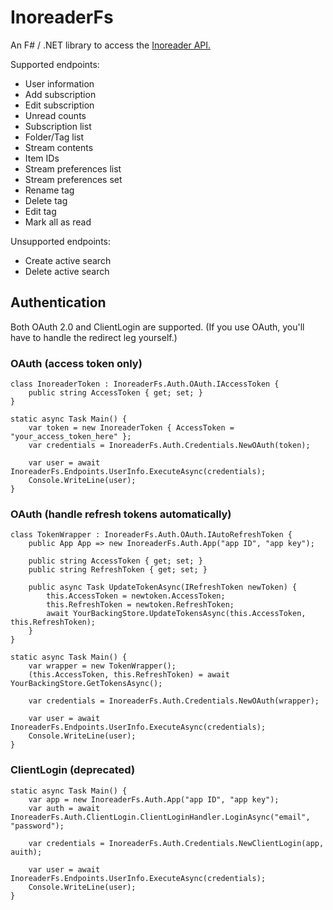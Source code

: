 # InoreaderFs

An F# / .NET library to access the [Inoreader API.](https://www.inoreader.com/developers/)

Supported endpoints:

* User information
* Add subscription
* Edit subscription
* Unread counts
* Subscription list
* Folder/Tag list
* Stream contents
* Item IDs
* Stream preferences list
* Stream preferences set
* Rename tag
* Delete tag
* Edit tag
* Mark all as read

Unsupported endpoints:
* Create active search
* Delete active search

## Authentication

Both OAuth 2.0 and ClientLogin are supported.
(If you use OAuth, you'll have to handle the redirect leg yourself.)

### OAuth (access token only)

	class InoreaderToken : InoreaderFs.Auth.OAuth.IAccessToken {
		public string AccessToken { get; set; }
	}

	static async Task Main() {
		var token = new InoreaderToken { AccessToken = "your_access_token_here" };
		var credentials = InoreaderFs.Auth.Credentials.NewOAuth(token);

		var user = await InoreaderFs.Endpoints.UserInfo.ExecuteAsync(credentials);
		Console.WriteLine(user);
	}

### OAuth (handle refresh tokens automatically)

	class TokenWrapper : InoreaderFs.Auth.OAuth.IAutoRefreshToken {
		public App App => new InoreaderFs.Auth.App("app ID", "app key");

		public string AccessToken { get; set; }
		public string RefreshToken { get; set; }

		public async Task UpdateTokenAsync(IRefreshToken newToken) {
			this.AccessToken = newtoken.AccessToken;
			this.RefreshToken = newtoken.RefreshToken;
			await YourBackingStore.UpdateTokensAsync(this.AccessToken, this.RefreshToken);
		}
	}

	static async Task Main() {
		var wrapper = new TokenWrapper();
		(this.AccessToken, this.RefreshToken) = await YourBackingStore.GetTokensAsync();

		var credentials = InoreaderFs.Auth.Credentials.NewOAuth(wrapper);

		var user = await InoreaderFs.Endpoints.UserInfo.ExecuteAsync(credentials);
		Console.WriteLine(user);
	}

### ClientLogin (deprecated)

	static async Task Main() {
		var app = new InoreaderFs.Auth.App("app ID", "app key");
		var auth = await InoreaderFs.Auth.ClientLogin.ClientLoginHandler.LoginAsync("email", "password");

		var credentials = InoreaderFs.Auth.Credentials.NewClientLogin(app, auith);

		var user = await InoreaderFs.Endpoints.UserInfo.ExecuteAsync(credentials);
		Console.WriteLine(user);
	}
